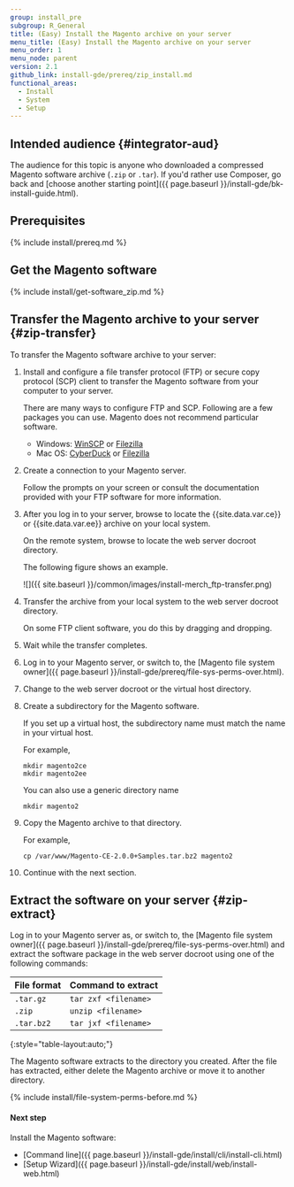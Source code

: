 ```yaml
---
group: install_pre
subgroup: R_General
title: (Easy) Install the Magento archive on your server
menu_title: (Easy) Install the Magento archive on your server
menu_order: 1
menu_node: parent
version: 2.1
github_link: install-gde/prereq/zip_install.md
functional_areas:
  - Install
  - System
  - Setup
---
```


## Intended audience {#integrator-aud}

The audience for this topic is anyone who downloaded a compressed Magento software archive (`.zip` or `.tar`). If you'd rather use Composer, go back and [choose another starting point]({{ page.baseurl }}/install-gde/bk-install-guide.html).

## Prerequisites

{% include install/prereq.md %}

## Get the Magento software

{% include install/get-software_zip.md %}

## Transfer the Magento archive to your server {#zip-transfer}

To transfer the Magento software archive to your server:

1.	Install and configure a file transfer protocol (FTP) or secure copy protocol (SCP) client to transfer the Magento software from your computer to your server.

	There are many ways to configure FTP and SCP. Following are a few packages you can use. Magento does not recommend particular software.

	*	Windows: [WinSCP](https://winscp.net/eng/download.php) or [Filezilla](https://filezilla-project.org/download.php)
	*	Mac OS: [CyberDuck](https://cyberduck.io/?l=en) or [Filezilla](https://filezilla-project.org/download.php)

2.	Create a connection to your Magento server.

	Follow the prompts on your screen or consult the documentation provided with your FTP software for more information.

3.	After you log in to your server, browse to locate the {{site.data.var.ce}} or {{site.data.var.ee}} archive on your local system.

	On the remote system, browse to locate the web server docroot directory.

	The following figure shows an example.

	![]({{ site.baseurl }}/common/images/install-merch_ftp-transfer.png)

4.	Transfer the archive from your local system to the web server docroot directory.

	On some FTP client software, you do this by dragging and dropping.
5.	Wait while the transfer completes.
6.	Log in to your Magento server, or switch to, the [Magento file system owner]({{ page.baseurl }}/install-gde/prereq/file-sys-perms-over.html).
7.	Change to the web server docroot or the virtual host directory.
7.	Create a subdirectory for the Magento software.

	If you set up a virtual host, the subdirectory name must match the name in your virtual host.

	For example,

		mkdir magento2ce
		mkdir magento2ee

	You can also use a generic directory name

		mkdir magento2

7.	Copy the Magento archive to that directory.

	For example,

		cp /var/www/Magento-CE-2.0.0+Samples.tar.bz2 magento2

8.	Continue with the next section.

## Extract the software on your server {#zip-extract}

Log in to your Magento server as, or switch to, the [Magento file system owner]({{ page.baseurl }}/install-gde/prereq/file-sys-perms-over.html) and extract the software package in the web server docroot using one of the following commands:

| File format | Command to extract   |
| ----------- | -------------------- |
| `.tar.gz`   | `tar zxf <filename>` |
| `.zip`      | `unzip <filename>`   |
| `.tar.bz2`  | `tar jxf <filename>` |
{:style="table-layout:auto;"}

The Magento software extracts to the directory you created. After the file has extracted, either delete the Magento archive or move it to another directory.

{% include install/file-system-perms-before.md %}

#### Next step

Install the Magento software:

*	[Command line]({{ page.baseurl }}/install-gde/install/cli/install-cli.html)
*	[Setup Wizard]({{ page.baseurl }}/install-gde/install/web/install-web.html)
